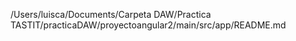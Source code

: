 /Users/luisca/Documents/Carpeta DAW/Practica TASTIT/practicaDAW/proyectoangular2/main/src/app/README.md